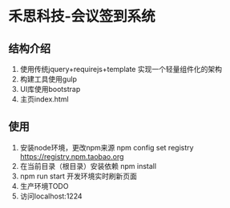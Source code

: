 # 禾思科技-会议签到系统

## 结构介绍
1. 使用传统jquery+requirejs+template 实现一个轻量组件化的架构
2. 构建工具使用gulp
3. UI库使用bootstrap
4. 主页index.html

## 使用
1. 安装node环境，更改npm来源 npm config set registry https://registry.npm.taobao.org  
2. 在当前目录（根目录）安装依赖 npm install 
4. npm run start 开发环境实时刷新页面
5. 生产环境TODO
6. 访问localhost:1224